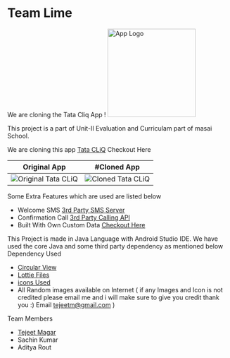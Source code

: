 # Team Lime 
We are cloning the Tata Cliq App ! <img src="https://tejeet.com/shared/tatacliqclone/logo.png" alt="App Logo" width="200"/>


This project is a part of Unit-II Evaluation and Curriculam part of masai School.

We are cloning this app [Tata CLiQ](https://play.google.com/store/apps/details?id=com.tul.tatacliq&hl=en_SG&gl=US) Checkout Here

Original App | #Cloned App
 --- | --- 
 ![Original Tata CLiQ](example/originalsm.gif) | ![Cloned Tata CLiQ](example/clonedsm.gif)

Some Extra Features which are used are listed below
- Welcome SMS [3rd Party SMS Server](https://tejeet.com/) 
- Confirmation Call [3rd Party Calling API](https://tejeet.com/) 
- Built With Own Custom Data [Checkout Here](https://teamlime.tejeet.com/)


This Project is made in Java Language with Android Studio IDE. We have used the core Java and some third party dependency as mentioned below
Dependency Used 
- [Circular View](https://github.com/hdodenhof/CircleImageView) 
- [Lottie Files](https://github.com/airbnb/lottie-android) 
- [icons Used](https://www.flaticon.com/)
- All Random images available on Internet ( if any Images and Icon is not credited please email me and i will make sure to give you credit thank you :) Email tejeetm@gmail.com )

Team Members 
- [Tejeet Magar](https://tejeet.com/)
- Sachin Kumar
- Aditya Rout
